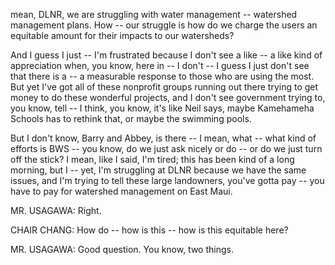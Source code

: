mean, DLNR, we are struggling with water management -- watershed management plans. How -- our struggle is how do we charge the users an equitable amount for their impacts to our watersheds? 

And I guess I just -- I'm frustrated because I don't see a like -- a like kind of appreciation when, you know, here in -- I don't -- I guess I just don't see that there is a -- a measurable response to those who are using the most. But yet I've got all of these nonprofit groups running out there trying to get money to do these wonderful projects, and I don't see government trying to, you know, tell -- I think, you know, it's like Neil says, maybe Kamehameha Schools has to rethink that, or maybe the swimming pools. 

But I don't know, Barry and Abbey, is there -- I mean, what -- what kind of efforts is BWS -- you know, do we just ask nicely or do -- or do we just turn off the stick? I mean, like I said, I'm tired; this has been kind of a long morning, but I -- yet, I'm struggling at DLNR because we have the same issues, and I'm trying to tell these large landowners, you've gotta pay -- you have to pay for watershed management on East Maui. 

MR. USAGAWA: Right.

CHAIR CHANG: How do -- how is this -- how is this equitable here?

MR. USAGAWA: Good question. You know, two things.